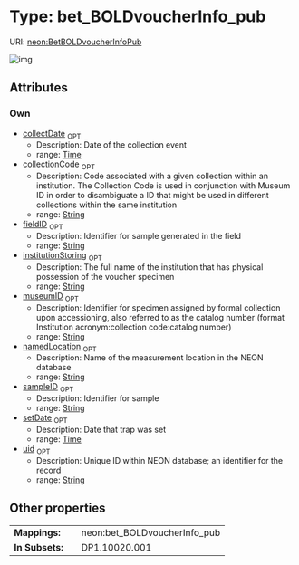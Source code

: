 
# Type: bet_BOLDvoucherInfo_pub




URI: [neon:BetBOLDvoucherInfoPub](https://data.neonscience.org/BetBOLDvoucherInfoPub)


![img](http://yuml.me/diagram/nofunky;dir:TB/class/[BetBOLDvoucherInfoPub&#124;uid:string%20%3F;sampleID:string%20%3F;setDate:time%20%3F;collectDate:time%20%3F;fieldID:string%20%3F;namedLocation:string%20%3F;collectionCode:string%20%3F;institutionStoring:string%20%3F;museumID:string%20%3F])

## Attributes


### Own

 * [collectDate](collectDate.md)  <sub>OPT</sub>
    * Description: Date of the collection event
    * range: [Time](types/Time.md)
 * [collectionCode](collectionCode.md)  <sub>OPT</sub>
    * Description: Code associated with a given collection within an institution. The Collection Code is used in conjunction with Museum ID in order to disambiguate a ID that might be used in different collections within the same institution
    * range: [String](types/String.md)
 * [fieldID](fieldID.md)  <sub>OPT</sub>
    * Description: Identifier for sample generated in the field
    * range: [String](types/String.md)
 * [institutionStoring](institutionStoring.md)  <sub>OPT</sub>
    * Description: The full name of the institution that has physical possession of the voucher specimen
    * range: [String](types/String.md)
 * [museumID](museumID.md)  <sub>OPT</sub>
    * Description: Identifier for specimen assigned by formal collection upon accessioning, also referred to as the catalog number (format Institution acronym:collection code:catalog number)
    * range: [String](types/String.md)
 * [namedLocation](namedLocation.md)  <sub>OPT</sub>
    * Description: Name of the measurement location in the NEON database
    * range: [String](types/String.md)
 * [sampleID](sampleID.md)  <sub>OPT</sub>
    * Description: Identifier for sample
    * range: [String](types/String.md)
 * [setDate](setDate.md)  <sub>OPT</sub>
    * Description: Date that trap was set
    * range: [Time](types/Time.md)
 * [uid](uid.md)  <sub>OPT</sub>
    * Description: Unique ID within NEON database; an identifier for the record
    * range: [String](types/String.md)

## Other properties

|  |  |  |
| --- | --- | --- |
| **Mappings:** | | neon:bet_BOLDvoucherInfo_pub |
| **In Subsets:** | | DP1.10020.001 |

